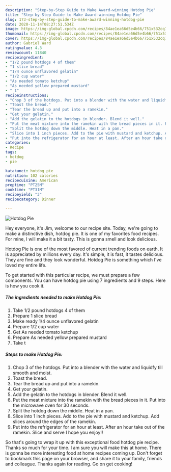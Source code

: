 ```yaml
---
description: "Step-by-Step Guide to Make Award-winning Hotdog Pie"
title: "Step-by-Step Guide to Make Award-winning Hotdog Pie"
slug: 173-step-by-step-guide-to-make-award-winning-hotdog-pie
date: 2020-11-14T08:27:51.534Z
image: https://img-global.cpcdn.com/recipes/84ae1ea66d5e4b66/751x532cq70/hotdog-pie-recipe-main-photo.jpg
thumbnail: https://img-global.cpcdn.com/recipes/84ae1ea66d5e4b66/751x532cq70/hotdog-pie-recipe-main-photo.jpg
cover: https://img-global.cpcdn.com/recipes/84ae1ea66d5e4b66/751x532cq70/hotdog-pie-recipe-main-photo.jpg
author: Gabriel Ward
ratingvalue: 4.3
reviewcount: 11840
recipeingredient:
- "1/2 pound hotdogs 4 of them"
- "1 slice bread"
- "1/4 ounce unflavored gelatin"
- "1/2 cup water"
- "As needed tomato ketchup"
- "As needed yellow prepared mustard"
- " t"
recipeinstructions:
- "Chop 3 of the hotdogs. Put into a blender with the water and liquidfy till smooth and moist."
- "Toast the bread."
- "Tear the bread up and put into a ramekin."
- "Get your gelatin."
- "Add the gelatin to the hotdogs in blender. Blend it well."
- "Put the meat mixture into the ramekin with the bread pieces in it. Put into the microwave oven for 30 seconds."
- "Split the hotdog down the middle. Heat in a pan."
- "Slice into 1 inch pieces. Add to the pie with mustard and ketchup. Add slices around the edges of the ramekin."
- "Put into the refrigerator for an hour at least. After an hour take out of the ramekin. Slice and serve I hope you enjoy!!"
categories:
- Recipe
tags:
- hotdog
- pie

katakunci: hotdog pie 
nutrition: 102 calories
recipecuisine: American
preptime: "PT25M"
cooktime: "PT31M"
recipeyield: "3"
recipecategory: Dinner

---
```



![Hotdog Pie](https://img-global.cpcdn.com/recipes/84ae1ea66d5e4b66/751x532cq70/hotdog-pie-recipe-main-photo.jpg)

Hey everyone, it's Jim, welcome to our recipe site. Today, we're going to make a distinctive dish, hotdog pie. It is one of my favorites food recipes. For mine, I will make it a bit tasty. This is gonna smell and look delicious.



Hotdog Pie is one of the most favored of current trending foods on earth. It is appreciated by millions every day. It's simple, it is fast, it tastes delicious. They are fine and they look wonderful. Hotdog Pie is something which I've loved my entire life.


To get started with this particular recipe, we must prepare a few components. You can have hotdog pie using 7 ingredients and 9 steps. Here is how you cook it.

<!--inarticleads1-->

##### The ingredients needed to make Hotdog Pie:

1. Take 1/2 pound hotdogs 4 of them
1. Prepare 1 slice bread
1. Make ready 1/4 ounce unflavored gelatin
1. Prepare 1/2 cup water
1. Get As needed tomato ketchup
1. Prepare As needed yellow prepared mustard
1. Take  t




<!--inarticleads2-->

##### Steps to make Hotdog Pie:

1. Chop 3 of the hotdogs. Put into a blender with the water and liquidfy till smooth and moist.
1. Toast the bread.
1. Tear the bread up and put into a ramekin.
1. Get your gelatin.
1. Add the gelatin to the hotdogs in blender. Blend it well.
1. Put the meat mixture into the ramekin with the bread pieces in it. Put into the microwave oven for 30 seconds.
1. Split the hotdog down the middle. Heat in a pan.
1. Slice into 1 inch pieces. Add to the pie with mustard and ketchup. Add slices around the edges of the ramekin.
1. Put into the refrigerator for an hour at least. After an hour take out of the ramekin. Slice and serve I hope you enjoy!!




So that's going to wrap it up with this exceptional food hotdog pie recipe. Thanks so much for your time. I am sure you will make this at home. There is gonna be more interesting food at home recipes coming up. Don't forget to bookmark this page on your browser, and share it to your family, friends and colleague. Thanks again for reading. Go on get cooking!
